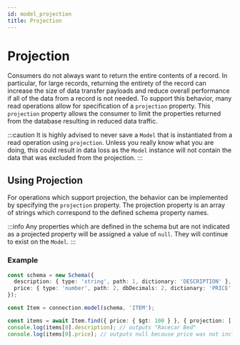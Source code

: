 ```yaml
---
id: model_projection
title: Projection
---
```


# Projection

Consumers do not always want to return the entire contents of a record. In particular, for large records, returning the entirety of the record can increase the size of data transfer payloads and reduce overall performance if all of the data from a record is not needed. To support this behavior, many read operations allow for specification of a `projection` property. This `projection` property allows the consumer to limit the properties returned from the database resulting in reduced data traffic.

:::caution
It is highly advised to never save a `Model` that is instantiated from a read operation using `projection`. Unless you really know what you are doing, this could result in data loss as the `Model` instance will not contain the data that was excluded from the projection.
:::

## Using Projection

For operations which support projection, the behavior can be implemented by specifying the `projection` property. The projection property is an array of strings which correspond to the defined schema property names.

:::info
Any properties which are defined in the schema but are not indicated as a projected property will be assigned a value of `null`. They will continue to exist on the `Model`.
:::

### Example

```ts
const schema = new Schema({
  description: { type: 'string', path: 1, dictionary: 'DESCRIPTION' },
  price: { type: 'number', path: 2, dbDecimals: 2, dictionary: 'PRICE' },
});

const Item = connection.model(schema, 'ITEM');

const items = await Item.find({ price: { $gt: 100 } }, { projection: ['description'] });
console.log(items[0].description); // outputs "Racecar Bed"
console.log(items[0].price); // outputs null because price was not included in the projection
```
